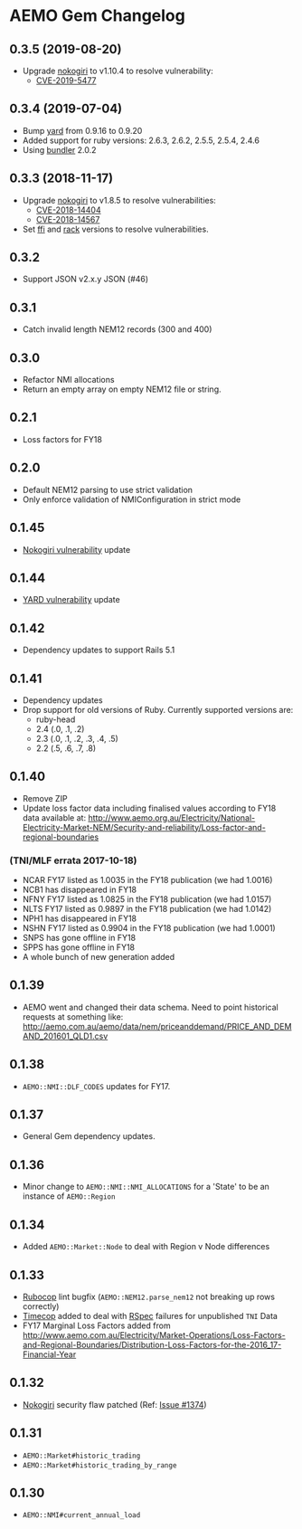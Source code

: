 # AEMO Gem Changelog

## 0.3.5 (2019-08-20)

*   Upgrade [nokogiri](https://rubygems.org/gems/nokogiri) to v1.10.4 to resolve
    vulnerability:
    *   [CVE-2019-5477](https://nvd.nist.gov/vuln/detail/CVE-2019-5477)

## 0.3.4 (2019-07-04)

*   Bump [yard](https://github.com/lsegal/yard) from 0.9.16 to 0.9.20
*   Added support for ruby versions: 2.6.3, 2.6.2, 2.5.5, 2.5.4, 2.4.6
*   Using [bundler](https://rubygems.com/gems/bundler) 2.0.2


## 0.3.3 (2018-11-17)

*   Upgrade [nokogiri](https://rubygems.org/gems/nokogiri) to v1.8.5 to resolve
    vulnerabilities:
    *   [CVE-2018-14404](https://nvd.nist.gov/vuln/detail/CVE-2018-14404)
    *   [CVE-2018-14567](https://nvd.nist.gov/vuln/detail/CVE-2018-14567)
*   Set [ffi](https://rubygems.org/gems/ffi) and
    [rack](https://rubygems.org/gems/rack) versions to resolve vulnerabilities.

## 0.3.2

*   Support JSON v2.x.y JSON (#46)

## 0.3.1

*   Catch invalid length  NEM12 records (300 and 400)

## 0.3.0

*   Refactor NMI allocations
*   Return an empty array on empty NEM12 file or string.

## 0.2.1

*   Loss factors for FY18

## 0.2.0

*   Default NEM12 parsing to use strict validation
*   Only enforce validation of NMIConfiguration in strict mode

## 0.1.45

*   [Nokogiri vulnerability](https://rubysec.com/advisories/nokogiri-CVE-2017-15412)
    update

## 0.1.44

*   [YARD vulnerability](https://rubysec.com/advisories/yard-CVE-2017-17042)
    update

## 0.1.42

*   Dependency updates to support Rails 5.1

## 0.1.41

*   Dependency updates
*   Drop support for old versions of Ruby. Currently supported versions are:
    *   ruby-head
    *   2.4 (.0, .1, .2)
    *   2.3 (.0, .1, .2, .3, .4, .5)
    *   2.2 (.5, .6, .7, .8)

## 0.1.40

*   Remove ZIP
*   Update loss factor data including finalised values according to FY18 data
    available at:
    <http://www.aemo.org.au/Electricity/National-Electricity-Market-NEM/Security-and-reliability/Loss-factor-and-regional-boundaries>

### (TNI/MLF errata 2017-10-18)

*   NCAR FY17 listed as 1.0035 in the FY18 publication (we had 1.0016)
*   NCB1 has disappeared in FY18
*   NFNY FY17 listed as 1.0825 in the FY18 publication (we had 1.0157)
*   NLTS FY17 listed as 0.9897 in the FY18 publication (we had 1.0142)
*   NPH1 has disappeared in FY18
*   NSHN FY17 listed as 0.9904 in the FY18 publication (we had 1.0001)
*   SNPS has gone offline in FY18
*   SPPS has gone offline in FY18
*   A whole bunch of new generation added

## 0.1.39

*   AEMO went and changed their data schema. Need to point historical requests
    at something like:
    <http://aemo.com.au/aemo/data/nem/priceanddemand/PRICE_AND_DEMAND_201601_QLD1.csv>

## 0.1.38

*   `AEMO::NMI::DLF_CODES` updates for FY17.

## 0.1.37

*   General Gem dependency updates.

## 0.1.36

*   Minor change to `AEMO::NMI::NMI_ALLOCATIONS` for a 'State' to be an instance
    of `AEMO::Region`

## 0.1.34

*   Added `AEMO::Market::Node` to deal with Region v Node differences

## 0.1.33

*   [Rubocop](https://github.com/rubocop-hq/rubocop) lint bugfix
    (`AEMO::NEM12.parse_nem12` not breaking up rows correctly)
*   [Timecop](https://github.com/travisjeffery/timecop) added to deal with
    [RSpec](https://rspec.info/) failures for unpublished `TNI` Data
*   FY17 Marginal Loss Factors added from
    <http://www.aemo.com.au/Electricity/Market-Operations/Loss-Factors-and-Regional-Boundaries/Distribution-Loss-Factors-for-the-2016_17-Financial-Year>

## 0.1.32

*   [Nokogiri](https://github.com/sparklemotion/nokogiri) security flaw patched
    (Ref: [Issue #1374](https://github.com/sparklemotion/nokogiri/issues/1374))

## 0.1.31

*   `AEMO::Market#historic_trading`
*   `AEMO::Market#historic_trading_by_range`

## 0.1.30

*   `AEMO::NMI#current_annual_load`
